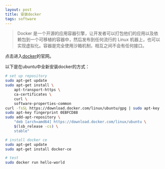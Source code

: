 ```yaml
---
layout: post
title: 安装docker
tags: software
---
```


>Docker 是一个开源的应用容器引擎，让开发者可以打包他们的应用以及依赖包到一个可移植的容器中，然后发布到任何流行的 Linux 机器上，也可以实现虚拟化。容器是完全使用沙箱机制，相互之间不会有任何接口。

点击进入[docker](https://www.docker.com/)的官网。

以下是在ubuntu中全新安装docker的方式：
```bash
# set up repository
sudo apt-get update
sudo apt-get install \
	apt-transport-https \
	ca-certificates \
	curl \
	software-properties-common
curl -fsSL https://download.docker.com/linux/ubuntu/gpg | sudo apt-key add -
sudo apt-key fingerprint 0EBFCD88
sudo add-apt-repository \
	"deb [arch=amd64] https://download.docker.com/linux/ubuntu \
	$(lsb_release -cs) \
	stable"

# install docker ce
sudo apt-get update
sudo apt-get install docker-ce

# test
sudo docker run hello-world
```

[-_-]:昨晚梦到井